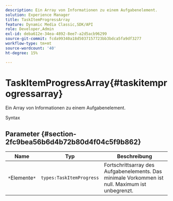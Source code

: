 ```yaml
---
description: Ein Array von Informationen zu einem Aufgabenelement.
solution: Experience Manager
title: TaskItemProgressArray
feature: Dynamic Media Classic,SDK/API
role: Developer,Admin
exl-id: deba612e-34ea-4892-8ee7-a2d5acb96299
source-git-commit: fcda99340a18d5037157723bb3bdca5fa9df3277
workflow-type: tm+mt
source-wordcount: '40'
ht-degree: 15%

---
```


# TaskItemProgressArray{#taskitemprogressarray}

Ein Array von Informationen zu einem Aufgabenelement.

Syntax

## Parameter {#section-2fc9bea56b6d4b72b80d4f04c5f9b862}

| Name | Typ | Beschreibung |
|---|---|---|
| `*`Elemente`*` | `types:TaskItemProgress` | Fortschrittsarray des Aufgabenelements. Das minimale Vorkommen ist null. Maximum ist unbegrenzt. |
